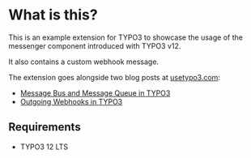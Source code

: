 # What is this?

This is an example extension for TYPO3 to showcase the usage of the messenger component introduced with TYPO3 v12.

It also contains a custom webhook message.

The extension goes alongside two blog posts at [usetypo3.com](https://usetypo3.com):

* [Message Bus and Message Queue in TYPO3](https://usetypo3.com/messages-in-typo3/)
* [Outgoing Webhooks in TYPO3](https://usetypo3.com/webhooks-in-typo3/)


## Requirements
* TYPO3 12 LTS
